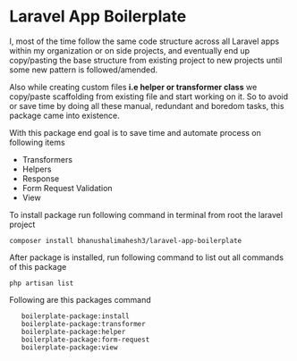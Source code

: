 # Laravel App Boilerplate

I, most of the time follow the same code structure across all Laravel apps within my organization or on side projects, and eventually end up copy/pasting the base structure from existing project to new projects until some new pattern is followed/amended. 

Also while creating custom files **i.e helper or transformer class** we copy/paste scaffolding from existing file and start working on it. So to avoid or save time by doing all these manual, redundant and boredom tasks, this package came into existence.

With this package end goal is to save time and automate process on following items
* Transformers
* Helpers
* Response
* Form Request Validation
* View

To install package run following command in terminal from root the laravel project

```composer install bhanushalimahesh3/laravel-app-boilerplate```

After package is installed, run following command to list out all commands of this package

```php artisan list```

Following are this packages command

```
   boilerplate-package:install
   boilerplate-package:transformer
   boilerplate-package:helper
   boilerplate-package:form-request
   boilerplate-package:view
```

